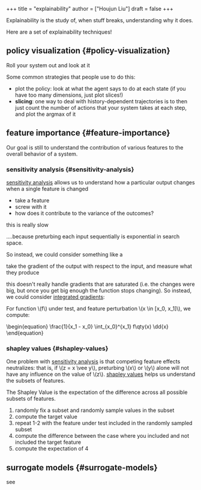 +++
title = "explainability"
author = ["Houjun Liu"]
draft = false
+++

<div class="definition"><span>

Explainability is the study of, when stuff breaks, understanding why it does.

</span></div>

Here are a set of explainability techniques!


## policy visualization {#policy-visualization}

<div class="definition"><span>

Roll your system out and look at it

</span></div>

Some common strategies that people use to do this:

-   plot the policy: look at what the agent says to do at each state (if you have too many dimensions, just plot slices!)
-   **slicing**: one way to deal with history-dependent trajectories is to then just count the number of actions that your system takes at each step, and plot the argmax of it


## feature importance {#feature-importance}

Our goal is still to understand the contribution of various features to the overall behavior of a system.


### sensitivity analysis {#sensitivity-analysis}

<div class="definition"><span>

[sensitivity analysis](#feature-importance) allows us to understand how a particular output changes when a single feature is changed

-   take a feature
-   screw with it
-   how does it contribute to the variance of the outcomes?

</span></div>

<div class="theorem"><span>

this is really slow

</span></div>

<div class="proof"><span>

....because preturbing each input sequentially is exponential in search space.

</span></div>

So instead, we could consider something like a

<div class="definition"><span>

take the gradient of the output with respect to the input, and measure what they produce

</span></div>

this doesn't really handle gradients that are saturated (i.e. the changes were big, but once you get big enough the function stops changing). So instead, we could consider [integrated gradients](#feature-importance):

<div class="definition"><span>

For function \\(f\\) under test, and feature perturbation \\(x \in [x\_0, x\_1]\\), we compute:

\begin{equation}
\frac{1}{x\_1 - x\_0} \int\_{x\_0}^{x\_1} f\qty(x) \dd{x}
\end{equation}

</span></div>


### shapley values {#shapley-values}

One problem with [sensitivity analysis](#feature-importance) is that competing feature effects neutralizes: that is, if \\(z = x \vee y\\), preturbing \\(x\\) or \\(y\\) alone will not have any influence on the value of \\(z\\). [shapley values](#shapley-values) helps us understand the subsets of features.

<div class="definition"><span>

The Shapley Value is the expectation of the difference across all possible subsets of features.

1.  randomly fix a subset and randomly sample values in the subset
2.  compute the target value
3.  repeat 1-2 with the feature under test included in the randomly sampled subset
4.  compute the difference between the case where you included and not included the target feature
5.  compute the expectation of 4

</span></div>


## surrogate models {#surrogate-models}

see
